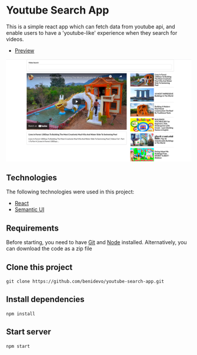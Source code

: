 # Youtube Search App 

This is a simple react app which can fetch data from youtube api, and enable users to have a 'youtube-like' experience when they search for videos. 

- [Preview](https://myyoutubesearchapp.netlify.app/)

![Screenshot](youtube.png?raw=true "Youtube Search App")

## Technologies 

The following technologies were used in this project:

- [React](https://www.python.org/)
- [Semantic UI](https://react.semantic-ui.com/)

## Requirements

Before starting, you need to have [Git](https://git-scm.com) and [Node](https://nodejs.org/en/) installed. Alternatively, you can download the code as a zip file

## Clone this project

    git clone https://github.com/benidevo/youtube-search-app.git

## Install dependencies

    npm install

## Start server

    npm start
